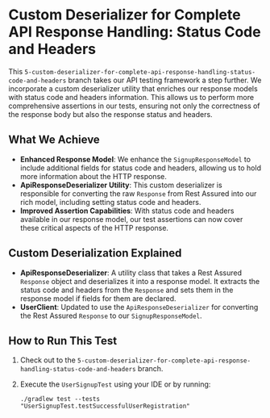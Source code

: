 # Custom Deserializer for Complete API Response Handling: Status Code and Headers

This `5-custom-deserializer-for-complete-api-response-handling-status-code-and-headers` branch takes our API testing framework a step further. We incorporate a custom deserializer utility that enriches our response models with status code and headers information. This allows us to perform more comprehensive assertions in our tests, ensuring not only the correctness of the response body but also the response status and headers.

## What We Achieve

- **Enhanced Response Model**: We enhance the `SignupResponseModel` to include additional fields for status code and headers, allowing us to hold more information about the HTTP response.
- **ApiResponseDeserializer Utility**: This custom deserializer is responsible for converting the raw `Response` from Rest Assured into our rich model, including setting status code and headers.
- **Improved Assertion Capabilities**: With status code and headers available in our response model, our test assertions can now cover these critical aspects of the HTTP response.

## Custom Deserialization Explained

- **ApiResponseDeserializer**: A utility class that takes a Rest Assured `Response` object and deserializes it into a response model. It extracts the status code and headers from the `Response` and sets them in the response model if fields for them are declared.
- **UserClient**: Updated to use the `ApiResponseDeserializer` for converting the Rest Assured `Response` to our `SignupResponseModel`.

## How to Run This Test

1. Check out to the `5-custom-deserializer-for-complete-api-response-handling-status-code-and-headers` branch.
2. Execute the `UserSignupTest` using your IDE or by running:

   ```shell
   ./gradlew test --tests "UserSignupTest.testSuccessfulUserRegistration"
   ```